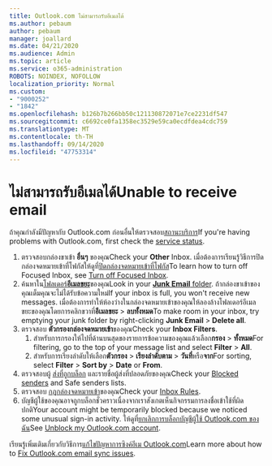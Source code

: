 ```yaml
---
title: Outlook.com ไม่สามารถรับอีเมลได้
ms.author: pebaum
author: pebaum
manager: joallard
ms.date: 04/21/2020
ms.audience: Admin
ms.topic: article
ms.service: o365-administration
ROBOTS: NOINDEX, NOFOLLOW
localization_priority: Normal
ms.custom:
- "9000252"
- "1842"
ms.openlocfilehash: b126b7b266bb50c121130872071e7ce2231df547
ms.sourcegitcommit: c6692ce0fa1358ec3529e59ca0ecdfdea4cdc759
ms.translationtype: MT
ms.contentlocale: th-TH
ms.lasthandoff: 09/14/2020
ms.locfileid: "47753314"
---
```

# <a name="unable-to-receive-email"></a><span data-ttu-id="f47fc-102">ไม่สามารถรับอีเมลได้</span><span class="sxs-lookup"><span data-stu-id="f47fc-102">Unable to receive email</span></span>

<span data-ttu-id="f47fc-103">ถ้าคุณกำลังมีปัญหากับ Outlook.com ก่อนอื่นให้ตรวจสอบ[สถานะบริการ](https://go.microsoft.com/fwlink/p/?linkid=837482)</span><span class="sxs-lookup"><span data-stu-id="f47fc-103">If you're having problems with Outlook.com, first check the [service status](https://go.microsoft.com/fwlink/p/?linkid=837482).</span></span>

1. <span data-ttu-id="f47fc-104">ตรวจสอบกล่องขาเข้า **อื่นๆ** ของคุณ</span><span class="sxs-lookup"><span data-stu-id="f47fc-104">Check your **Other** Inbox.</span></span> <span data-ttu-id="f47fc-105">เมื่อต้องการเรียนรู้วิธีการปิดกล่องจดหมายเข้าที่โฟกัสให้ดูที่[ปิดกล่องจดหมายเข้าที่โฟกัส](https://support.office.com/article/f714d94d-9e63-4217-9ccb-6cb2986aa1b2)</span><span class="sxs-lookup"><span data-stu-id="f47fc-105">To learn how to turn off Focused Inbox, see [Turn off Focused Inbox](https://support.office.com/article/f714d94d-9e63-4217-9ccb-6cb2986aa1b2).</span></span> 
2. <span data-ttu-id="f47fc-106">ค้นหาใน[โฟลเดอร์**อีเมลขยะ**](https://outlook.live.com/mail/junkemail)ของคุณ</span><span class="sxs-lookup"><span data-stu-id="f47fc-106">Look in your [**Junk Email** folder](https://outlook.live.com/mail/junkemail).</span></span> <span data-ttu-id="f47fc-107">ถ้ากล่องขาเข้าของคุณเต็มคุณจะไม่ได้รับข้อความใหม่</span><span class="sxs-lookup"><span data-stu-id="f47fc-107">If your inbox is full, you won't receive new messages.</span></span> <span data-ttu-id="f47fc-108">เมื่อต้องการทำให้ห้องว่างในกล่องจดหมายเข้าของคุณให้ลองล้างโฟลเดอร์อีเมลขยะของคุณโดยการคลิกขวาที่**อีเมลขยะ**  >  **ลบทั้งหมด**</span><span class="sxs-lookup"><span data-stu-id="f47fc-108">To make room in your inbox, try emptying your junk folder by right-clicking **Junk Email** > **Delete all**.</span></span>
3. <span data-ttu-id="f47fc-109">ตรวจสอบ **ตัวกรองกล่องจดหมายเข้า**ของคุณ</span><span class="sxs-lookup"><span data-stu-id="f47fc-109">Check your **Inbox Filters**.</span></span> 
    1. <span data-ttu-id="f47fc-110">สำหรับการกรองให้ไปที่ด้านบนสุดของรายการข้อความของคุณแล้วเลือก**กรอง**  >  **ทั้งหมด**</span><span class="sxs-lookup"><span data-stu-id="f47fc-110">For filtering, go to the top of your message list and select **Filter** > **All**.</span></span>
    2. <span data-ttu-id="f47fc-111">สำหรับการเรียงลำดับให้เลือก**ตัวกรอง**  >  **เรียงลำดับตาม**  >  **วันที่**หรือ**จาก**</span><span class="sxs-lookup"><span data-stu-id="f47fc-111">For sorting, select **Filter** > **Sort by** > **Date** or **From**.</span></span>
4. <span data-ttu-id="f47fc-112">ตรวจสอบผู้ [ส่งที่ถูกบล็อก](https://outlook.live.com/mail/options/mail/junkEmail) และรายชื่อผู้ส่งที่ปลอดภัยของคุณ</span><span class="sxs-lookup"><span data-stu-id="f47fc-112">Check your [Blocked senders](https://outlook.live.com/mail/options/mail/junkEmail) and Safe senders lists.</span></span>
5. <span data-ttu-id="f47fc-113">ตรวจสอบ [กฎกล่องจดหมายเข้า](https://outlook.live.com/mail/options/mail/rules)ของคุณ</span><span class="sxs-lookup"><span data-stu-id="f47fc-113">Check your [Inbox Rules](https://outlook.live.com/mail/options/mail/rules).</span></span>
6. <span data-ttu-id="f47fc-114">บัญชีผู้ใช้ของคุณอาจถูกบล็อกชั่วคราวเนื่องจากเราสังเกตเห็นกิจกรรมการลงชื่อเข้าใช้ที่ผิดปกติ</span><span class="sxs-lookup"><span data-stu-id="f47fc-114">Your account might be temporarily blocked because we noticed some unusual sign-in activity.</span></span> <span data-ttu-id="f47fc-115">ให้ดูที่[ยกเลิกการบล็อกบัญชีผู้ใช้ Outlook.com ของฉัน](https://support.office.com/article/f4ad2701-d166-4d8b-8a6a-9af2a1f8a4c4)</span><span class="sxs-lookup"><span data-stu-id="f47fc-115">See [Unblock my Outlook.com account](https://support.office.com/article/f4ad2701-d166-4d8b-8a6a-9af2a1f8a4c4).</span></span>

<span data-ttu-id="f47fc-116">เรียนรู้เพิ่มเติมเกี่ยวกับวิธีการ[แก้ไขปัญหาการซิงค์อีเม Outlook.com](https://support.office.com/article/d39e3341-8d79-4bf1-b3c7-ded602233642)</span><span class="sxs-lookup"><span data-stu-id="f47fc-116">Learn more about how to [Fix Outlook.com email sync issues](https://support.office.com/article/d39e3341-8d79-4bf1-b3c7-ded602233642).</span></span>